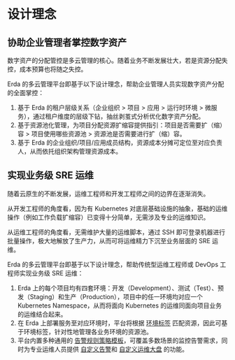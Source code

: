 # 设计理念

## 协助企业管理者掌控数字资产

数字资产的分配管控是多云管理的核心。随着业务不断发展壮大，若是资源分配失控，成本预算也将随之失控。

Erda 的多云管理平台即基于以下设计理念，帮助企业管理人员实现数字资产分配的全面掌控：

1. 基于 Erda 的租户层级关系（企业组织 > 项目 > 应用 > 运行时环境 > 微服务），通过租户维度的层级下钻，抽丝剥茧式分析优化数字资产分配。
2. 基于资源池化管理，为项目分配资源扩缩容提供指引：项目是否需要扩（缩）容 > 项目使用哪些资源池 > 资源池是否需要进行扩（缩）容。
3. 基于 Erda 的企业组织/项目/应用成员结构，资源成本分摊可定位至对应负责人，从而依托组织架构管理资源成本。

## 实现业务级 SRE 运维

随着云原生的不断发展，运维工程师和开发工程师之间的边界在逐渐消失。

从开发工程师的角度看，因为有 Kubernetes 对底层基础设施的抽象，基础的运维操作（例如工作负载扩缩容）已变得十分简单，无需涉及专业的运维知识。

从运维工程师的角度看，无需维护大量的运维脚本，通过 SSH 即可登录机器进行批量操作，极大地解放了生产力，从而可将运维精力下沉至业务层面的 SRE 运维。

Erda 的多云管理平台即基于以下设计理念，帮助传统型运维工程师或 DevOps 工程师实现业务级 SRE 运维：

1. Erda 上的每个项目均有四套环境：开发（Development）、测试（Test）、预发（Staging）和生产（Production），项目中的任一环境均对应一个 Kubernetes Namespace，从而将面向 Kubernetes 的运维同面向项目业务的运维结合起来。
2. 在 Erda 上部署服务至对应环境时，平台将根据 [环境标签](./guide/cluster/cluster-node-labels.md#支持宿主机基于环境隔离) 匹配资源，因此可基于环境标签，针对性地管理各业务环境的资源池。
3. 平台内置多种通用的 [告警规则策略模板](./guide/alert/alarm-strategy.md#监控告警事项)，可覆盖多数场景的监控告警需求，同时为专业运维人员提供 [自定义告警](./guide/alert/alarm-custom.md)和 [自定义运维大盘](./guide/alert/dashboard.md) 的功能。













